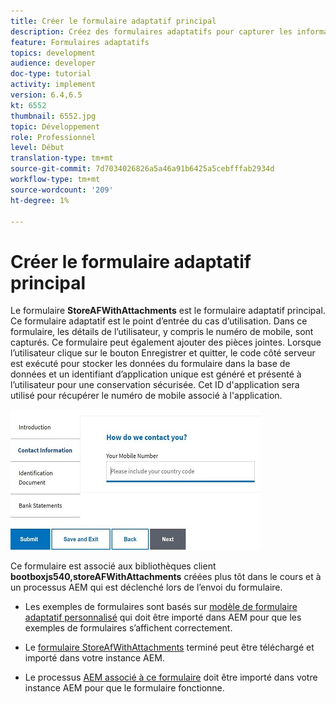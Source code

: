 ```yaml
---
title: Créer le formulaire adaptatif principal
description: Créez des formulaires adaptatifs pour capturer les informations sur le demandeur et le formulaire adaptatif pour récupérer le formulaire adaptatif enregistré.
feature: Formulaires adaptatifs
topics: development
audience: developer
doc-type: tutorial
activity: implement
version: 6.4,6.5
kt: 6552
thumbnail: 6552.jpg
topic: Développement
role: Professionnel
level: Début
translation-type: tm+mt
source-git-commit: 7d7034026826a5a46a91b6425a5cebfffab2934d
workflow-type: tm+mt
source-wordcount: '209'
ht-degree: 1%

---
```



# Créer le formulaire adaptatif principal

Le formulaire **StoreAFWithAttachments** est le formulaire adaptatif principal. Ce formulaire adaptatif est le point d’entrée du cas d’utilisation. Dans ce formulaire, les détails de l’utilisateur, y compris le numéro de mobile, sont capturés. Ce formulaire peut également ajouter des pièces jointes. Lorsque l’utilisateur clique sur le bouton Enregistrer et quitter, le code côté serveur est exécuté pour stocker les données du formulaire dans la base de données et un identifiant d’application unique est généré et présenté à l’utilisateur pour une conservation sécurisée. Cet ID d&#39;application sera utilisé pour récupérer le numéro de mobile associé à l&#39;application.

![formulaire de demande principal](assets/6552.JPG)

Ce formulaire est associé aux bibliothèques client **bootboxjs540,storeAFWithAttachments** créées plus tôt dans le cours et à un processus AEM qui est déclenché lors de l’envoi du formulaire.


* Les exemples de formulaires sont basés sur [modèle de formulaire adaptatif personnalisé](assets/custom-template-with-page-component.zip) qui doit être importé dans AEM pour que les exemples de formulaires s’affichent correctement.

* Le [formulaire StoreAfWithAttachments](assets/store-af-with-attachments-form.zip) terminé peut être téléchargé et importé dans votre instance AEM.

* Le processus [AEM associé à ce formulaire](assets/workflow-model-store-af-with-attachments.zip) doit être importé dans votre instance AEM pour que le formulaire fonctionne.



